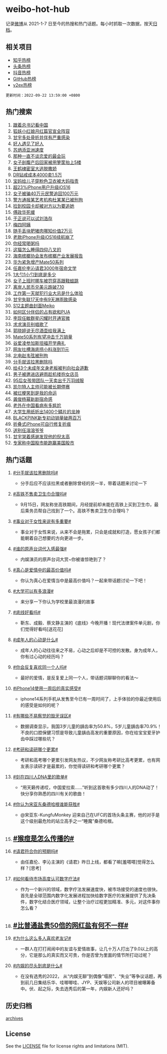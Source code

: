 # weibo-hot-hub

记录[微博](https://www.weibo.com)从 2021-1-7 日至今的热搜和热门话题。每小时抓取一次数据，按天[归档](archives)。

## 相关项目

- [知乎热榜](https://github.com/lonnyzhang423/zhihu-hot-hub)
- [头条热榜](https://github.com/lonnyzhang423/toutiao-hot-hub)
- [抖音热榜](https://github.com/lonnyzhang423/douyin-hot-hub)
- [GitHub热榜](https://github.com/lonnyzhang423/github-hot-hub)
- [v2ex热榜](https://github.com/lonnyzhang423/v2ex-hot-hub)


`更新时间：2022-09-22 13:59:00 +0800`

## 热门搜索

1. [跟着总书记看中国](https://m.weibo.cn/search?containerid=100103type%3D1%26t%3D10%26q%3D%23%E8%B7%9F%E7%9D%80%E6%80%BB%E4%B9%A6%E8%AE%B0%E7%9C%8B%E4%B8%AD%E5%9B%BD%23&stream_entry_id=51&isnewpage=1&extparam=seat%3D1%26dgr%3D0%26filter_type%3Drealtimehot%26pos%3D0%26c_type%3D51%26cate%3D10103%26display_time%3D1663826339%26pre_seqid%3D1663826339373023441221&luicode=10000011&lfid=106003type%253D25%2526t%253D3%2526disable_hot%253D1%2526filter_type%253Drealtimehot)
1. [狐妖小红娘月红篇官宣全阵容](https://m.weibo.cn/search?containerid=100103type%3D1%26t%3D10%26q%3D%23%E7%8B%90%E5%A6%96%E5%B0%8F%E7%BA%A2%E5%A8%98%E6%9C%88%E7%BA%A2%E7%AF%87%E5%AE%98%E5%AE%A3%E5%85%A8%E9%98%B5%E5%AE%B9%23&stream_entry_id=31&isnewpage=1&extparam=seat%3D1%26dgr%3D0%26c_type%3D31%26cate%3D0%26flag%3D16%26filter_type%3Drealtimehot%26realpos%3D1%26pos%3D0%26band_rank%3D1%26q%3D%2523%25E7%258B%2590%25E5%25A6%2596%25E5%25B0%258F%25E7%25BA%25A2%25E5%25A8%2598%25E6%259C%2588%25E7%25BA%25A2%25E7%25AF%2587%25E5%25AE%2598%25E5%25AE%25A3%25E5%2585%25A8%25E9%2598%25B5%25E5%25AE%25B9%2523%26lcate%3D5001%26display_time%3D1663826339%26pre_seqid%3D1663826339373023441221&luicode=10000011&lfid=106003type%253D25%2526t%253D3%2526disable_hot%253D1%2526filter_type%253Drealtimehot)
1. [甘宇多处骨折并伴有严重感染](https://m.weibo.cn/search?containerid=100103type%3D1%26t%3D10%26q%3D%23%E7%94%98%E5%AE%87%E5%A4%9A%E5%A4%84%E9%AA%A8%E6%8A%98%E5%B9%B6%E4%BC%B4%E6%9C%89%E4%B8%A5%E9%87%8D%E6%84%9F%E6%9F%93%23&stream_entry_id=31&isnewpage=1&extparam=seat%3D1%26dgr%3D0%26c_type%3D31%26cate%3D0%26flag%3D16%26filter_type%3Drealtimehot%26realpos%3D2%26pos%3D1%26band_rank%3D2%26q%3D%2523%25E7%2594%2598%25E5%25AE%2587%25E5%25A4%259A%25E5%25A4%2584%25E9%25AA%25A8%25E6%258A%2598%25E5%25B9%25B6%25E4%25BC%25B4%25E6%259C%2589%25E4%25B8%25A5%25E9%2587%258D%25E6%2584%259F%25E6%259F%2593%2523%26lcate%3D5001%26display_time%3D1663826339%26pre_seqid%3D1663826339373023441221&luicode=10000011&lfid=106003type%253D25%2526t%253D3%2526disable_hot%253D1%2526filter_type%253Drealtimehot)
1. [好人遇见了好人](https://m.weibo.cn/search?containerid=100103type%3D1%26t%3D10%26q%3D%23%E5%A5%BD%E4%BA%BA%E9%81%87%E8%A7%81%E4%BA%86%E5%A5%BD%E4%BA%BA%23&stream_entry_id=31&isnewpage=1&extparam=seat%3D1%26dgr%3D0%26c_type%3D31%26cate%3D0%26flag%3D0%26filter_type%3Drealtimehot%26realpos%3D3%26pos%3D2%26band_rank%3D3%26q%3D%2523%25E5%25A5%25BD%25E4%25BA%25BA%25E9%2581%2587%25E8%25A7%2581%25E4%25BA%2586%25E5%25A5%25BD%25E4%25BA%25BA%2523%26lcate%3D5001%26display_time%3D1663826339%26pre_seqid%3D1663826339373023441221&luicode=10000011&lfid=106003type%253D25%2526t%253D3%2526disable_hot%253D1%2526filter_type%253Drealtimehot)
1. [苏炳添亚洲速度](https://m.weibo.cn/search?containerid=100103type%3D1%26t%3D10%26q%3D%23%E8%8B%8F%E7%82%B3%E6%B7%BB%E4%BA%9A%E6%B4%B2%E9%80%9F%E5%BA%A6%23&stream_entry_id=31&isnewpage=1&extparam=seat%3D1%26dgr%3D0%26c_type%3D31%26filter_type%3Drealtimehot%26topic_ad%3D1%26cate%3D0%26adid%3D166064%26pos%3D3%26band_rank%3D4%26q%3D%2523%25E8%258B%258F%25E7%2582%25B3%25E6%25B7%25BB%25E4%25BA%259A%25E6%25B4%25B2%25E9%2580%259F%25E5%25BA%25A6%2523%26lcate%3D5001%26display_time%3D1663826339%26pre_seqid%3D1663826339373023441221&luicode=10000011&lfid=106003type%253D25%2526t%253D3%2526disable_hot%253D1%2526filter_type%253Drealtimehot)
1. [那种一直不谈恋爱的最会玩](https://m.weibo.cn/search?containerid=100103type%3D1%26t%3D10%26q%3D%23%E9%82%A3%E7%A7%8D%E4%B8%80%E7%9B%B4%E4%B8%8D%E8%B0%88%E6%81%8B%E7%88%B1%E7%9A%84%E6%9C%80%E4%BC%9A%E7%8E%A9%23&stream_entry_id=31&isnewpage=1&extparam=seat%3D1%26dgr%3D0%26c_type%3D31%26cate%3D0%26flag%3D1%26filter_type%3Drealtimehot%26realpos%3D4%26pos%3D4%26band_rank%3D4%26q%3D%2523%25E9%2582%25A3%25E7%25A7%258D%25E4%25B8%2580%25E7%259B%25B4%25E4%25B8%258D%25E8%25B0%2588%25E6%2581%258B%25E7%2588%25B1%25E7%259A%2584%25E6%259C%2580%25E4%25BC%259A%25E7%258E%25A9%2523%26lcate%3D5001%26display_time%3D1663826339%26pre_seqid%3D1663826339373023441221&luicode=10000011&lfid=106003type%253D25%2526t%253D3%2526disable_hot%253D1%2526filter_type%253Drealtimehot)
1. [女子剖腹产后回家被用箩筐抬上5楼](https://m.weibo.cn/search?containerid=100103type%3D1%26t%3D10%26q%3D%23%E5%A5%B3%E5%AD%90%E5%89%96%E8%85%B9%E4%BA%A7%E5%90%8E%E5%9B%9E%E5%AE%B6%E8%A2%AB%E7%94%A8%E7%AE%A9%E7%AD%90%E6%8A%AC%E4%B8%8A5%E6%A5%BC%23&stream_entry_id=31&isnewpage=1&extparam=seat%3D1%26dgr%3D0%26c_type%3D31%26cate%3D0%26flag%3D0%26filter_type%3Drealtimehot%26realpos%3D5%26pos%3D5%26band_rank%3D5%26q%3D%2523%25E5%25A5%25B3%25E5%25AD%2590%25E5%2589%2596%25E8%2585%25B9%25E4%25BA%25A7%25E5%2590%258E%25E5%259B%259E%25E5%25AE%25B6%25E8%25A2%25AB%25E7%2594%25A8%25E7%25AE%25A9%25E7%25AD%2590%25E6%258A%25AC%25E4%25B8%258A5%25E6%25A5%25BC%2523%26lcate%3D5001%26display_time%3D1663826339%26pre_seqid%3D1663826339373023441221&luicode=10000011&lfid=106003type%253D25%2526t%253D3%2526disable_hot%253D1%2526filter_type%253Drealtimehot)
1. [王鹤棣密室大逃脱撒娇](https://m.weibo.cn/search?containerid=100103type%3D1%26t%3D10%26q%3D%23%E7%8E%8B%E9%B9%A4%E6%A3%A3%E5%AF%86%E5%AE%A4%E5%A4%A7%E9%80%83%E8%84%B1%E6%92%92%E5%A8%87%23&stream_entry_id=31&isnewpage=1&extparam=seat%3D1%26dgr%3D0%26c_type%3D31%26cate%3D0%26flag%3D1%26filter_type%3Drealtimehot%26realpos%3D6%26pos%3D6%26band_rank%3D6%26q%3D%2523%25E7%258E%258B%25E9%25B9%25A4%25E6%25A3%25A3%25E5%25AF%2586%25E5%25AE%25A4%25E5%25A4%25A7%25E9%2580%2583%25E8%2584%25B1%25E6%2592%2592%25E5%25A8%2587%2523%26lcate%3D5001%26display_time%3D1663826339%26pre_seqid%3D1663826339373023441221&luicode=10000011&lfid=106003type%253D25%2526t%253D3%2526disable_hot%253D1%2526filter_type%253Drealtimehot)
1. [DR钻戒成本4000卖1.5万](https://m.weibo.cn/search?containerid=100103type%3D1%26t%3D10%26q%3D%23DR%E9%92%BB%E6%88%92%E6%88%90%E6%9C%AC4000%E5%8D%961.5%E4%B8%87%23&stream_entry_id=31&isnewpage=1&extparam=seat%3D1%26dgr%3D0%26c_type%3D31%26cate%3D0%26flag%3D1%26filter_type%3Drealtimehot%26realpos%3D7%26pos%3D7%26band_rank%3D7%26q%3D%2523DR%25E9%2592%25BB%25E6%2588%2592%25E6%2588%2590%25E6%259C%25AC4000%25E5%258D%25961.5%25E4%25B8%2587%2523%26lcate%3D5001%26display_time%3D1663826339%26pre_seqid%3D1663826339373023441221&luicode=10000011&lfid=106003type%253D25%2526t%253D3%2526disable_hot%253D1%2526filter_type%253Drealtimehot)
1. [宝妈给儿子穿粉色卫衣被大妈指责](https://m.weibo.cn/search?containerid=100103type%3D1%26t%3D10%26q%3D%23%E5%AE%9D%E5%A6%88%E7%BB%99%E5%84%BF%E5%AD%90%E7%A9%BF%E7%B2%89%E8%89%B2%E5%8D%AB%E8%A1%A3%E8%A2%AB%E5%A4%A7%E5%A6%88%E6%8C%87%E8%B4%A3%23&stream_entry_id=31&isnewpage=1&extparam=seat%3D1%26dgr%3D0%26c_type%3D31%26cate%3D0%26flag%3D1%26filter_type%3Drealtimehot%26realpos%3D8%26pos%3D8%26band_rank%3D8%26q%3D%2523%25E5%25AE%259D%25E5%25A6%2588%25E7%25BB%2599%25E5%2584%25BF%25E5%25AD%2590%25E7%25A9%25BF%25E7%25B2%2589%25E8%2589%25B2%25E5%258D%25AB%25E8%25A1%25A3%25E8%25A2%25AB%25E5%25A4%25A7%25E5%25A6%2588%25E6%258C%2587%25E8%25B4%25A3%2523%26lcate%3D5001%26display_time%3D1663826339%26pre_seqid%3D1663826339373023441221&luicode=10000011&lfid=106003type%253D25%2526t%253D3%2526disable_hot%253D1%2526filter_type%253Drealtimehot)
1. [超23%iPhone用户升级iOS16](https://m.weibo.cn/search?containerid=100103type%3D1%26t%3D10%26q%3D%23%E8%B6%8523%25iPhone%E7%94%A8%E6%88%B7%E5%8D%87%E7%BA%A7iOS16%23&stream_entry_id=31&isnewpage=1&extparam=seat%3D1%26dgr%3D0%26c_type%3D31%26cate%3D0%26flag%3D0%26filter_type%3Drealtimehot%26realpos%3D9%26pos%3D9%26band_rank%3D9%26q%3D%2523%25E8%25B6%258523%2525iPhone%25E7%2594%25A8%25E6%2588%25B7%25E5%258D%2587%25E7%25BA%25A7iOS16%2523%26lcate%3D5001%26display_time%3D1663826339%26pre_seqid%3D1663826339373023441221&luicode=10000011&lfid=106003type%253D25%2526t%253D3%2526disable_hot%253D1%2526filter_type%253Drealtimehot)
1. [女子被骗40万元民警追回100万元](https://m.weibo.cn/search?containerid=100103type%3D1%26t%3D10%26q%3D%23%E5%A5%B3%E5%AD%90%E8%A2%AB%E9%AA%9740%E4%B8%87%E5%85%83%E6%B0%91%E8%AD%A6%E8%BF%BD%E5%9B%9E100%E4%B8%87%E5%85%83%23&stream_entry_id=31&isnewpage=1&extparam=seat%3D1%26dgr%3D0%26c_type%3D31%26cate%3D0%26flag%3D0%26filter_type%3Drealtimehot%26realpos%3D10%26pos%3D10%26band_rank%3D10%26q%3D%2523%25E5%25A5%25B3%25E5%25AD%2590%25E8%25A2%25AB%25E9%25AA%259740%25E4%25B8%2587%25E5%2585%2583%25E6%25B0%2591%25E8%25AD%25A6%25E8%25BF%25BD%25E5%259B%259E100%25E4%25B8%2587%25E5%2585%2583%2523%26lcate%3D5001%26display_time%3D1663826339%26pre_seqid%3D1663826339373023441221&luicode=10000011&lfid=106003type%253D25%2526t%253D3%2526disable_hot%253D1%2526filter_type%253Drealtimehot)
1. [警方通报某艺考机构杜某某已被刑拘](https://m.weibo.cn/search?containerid=100103type%3D1%26t%3D10%26q%3D%23%E8%AD%A6%E6%96%B9%E9%80%9A%E6%8A%A5%E6%9F%90%E8%89%BA%E8%80%83%E6%9C%BA%E6%9E%84%E6%9D%9C%E6%9F%90%E6%9F%90%E5%B7%B2%E8%A2%AB%E5%88%91%E6%8B%98%23&stream_entry_id=31&isnewpage=1&extparam=seat%3D1%26dgr%3D0%26c_type%3D31%26cate%3D0%26flag%3D1%26filter_type%3Drealtimehot%26realpos%3D11%26pos%3D11%26band_rank%3D11%26q%3D%2523%25E8%25AD%25A6%25E6%2596%25B9%25E9%2580%259A%25E6%258A%25A5%25E6%259F%2590%25E8%2589%25BA%25E8%2580%2583%25E6%259C%25BA%25E6%259E%2584%25E6%259D%259C%25E6%259F%2590%25E6%259F%2590%25E5%25B7%25B2%25E8%25A2%25AB%25E5%2588%2591%25E6%258B%2598%2523%26lcate%3D5001%26display_time%3D1663826339%26pre_seqid%3D1663826339373023441221&luicode=10000011&lfid=106003type%253D25%2526t%253D3%2526disable_hot%253D1%2526filter_type%253Drealtimehot)
1. [捡到校园卡却被对方以为要追她](https://m.weibo.cn/search?containerid=100103type%3D1%26t%3D10%26q%3D%23%E6%8D%A1%E5%88%B0%E6%A0%A1%E5%9B%AD%E5%8D%A1%E5%8D%B4%E8%A2%AB%E5%AF%B9%E6%96%B9%E4%BB%A5%E4%B8%BA%E8%A6%81%E8%BF%BD%E5%A5%B9%23&stream_entry_id=31&isnewpage=1&extparam=seat%3D1%26dgr%3D0%26c_type%3D31%26cate%3D0%26flag%3D2%26filter_type%3Drealtimehot%26realpos%3D12%26pos%3D12%26band_rank%3D12%26q%3D%2523%25E6%258D%25A1%25E5%2588%25B0%25E6%25A0%25A1%25E5%259B%25AD%25E5%258D%25A1%25E5%258D%25B4%25E8%25A2%25AB%25E5%25AF%25B9%25E6%2596%25B9%25E4%25BB%25A5%25E4%25B8%25BA%25E8%25A6%2581%25E8%25BF%25BD%25E5%25A5%25B9%2523%26lcate%3D5001%26display_time%3D1663826339%26pre_seqid%3D1663826339373023441221&luicode=10000011&lfid=106003type%253D25%2526t%253D3%2526disable_hot%253D1%2526filter_type%253Drealtimehot)
1. [傅政华死缓](https://m.weibo.cn/search?containerid=100103type%3D1%26t%3D10%26q%3D%23%E5%82%85%E6%94%BF%E5%8D%8E%E6%AD%BB%E7%BC%93%23&stream_entry_id=31&isnewpage=1&extparam=seat%3D1%26dgr%3D0%26c_type%3D31%26cate%3D0%26flag%3D1%26filter_type%3Drealtimehot%26realpos%3D13%26pos%3D13%26band_rank%3D13%26q%3D%2523%25E5%2582%2585%25E6%2594%25BF%25E5%258D%258E%25E6%25AD%25BB%25E7%25BC%2593%2523%26lcate%3D5001%26display_time%3D1663826339%26pre_seqid%3D1663826339373023441221&luicode=10000011&lfid=106003type%253D25%2526t%253D3%2526disable_hot%253D1%2526filter_type%253Drealtimehot)
1. [于正说可以试刘浩存](https://m.weibo.cn/search?containerid=100103type%3D1%26t%3D10%26q%3D%23%E4%BA%8E%E6%AD%A3%E8%AF%B4%E5%8F%AF%E4%BB%A5%E8%AF%95%E5%88%98%E6%B5%A9%E5%AD%98%23&stream_entry_id=31&isnewpage=1&extparam=seat%3D1%26dgr%3D0%26c_type%3D31%26cate%3D0%26flag%3D0%26filter_type%3Drealtimehot%26realpos%3D14%26pos%3D14%26band_rank%3D14%26q%3D%2523%25E4%25BA%258E%25E6%25AD%25A3%25E8%25AF%25B4%25E5%258F%25AF%25E4%25BB%25A5%25E8%25AF%2595%25E5%2588%2598%25E6%25B5%25A9%25E5%25AD%2598%2523%26lcate%3D5001%26display_time%3D1663826339%26pre_seqid%3D1663826339373023441221&luicode=10000011&lfid=106003type%253D25%2526t%253D3%2526disable_hot%253D1%2526filter_type%253Drealtimehot)
1. [梅四阿姨](https://m.weibo.cn/search?containerid=100103type%3D1%26t%3D10%26q%3D%E6%A2%85%E5%9B%9B%E9%98%BF%E5%A7%A8&stream_entry_id=31&isnewpage=1&extparam=seat%3D1%26dgr%3D0%26c_type%3D31%26cate%3D0%26flag%3D0%26filter_type%3Drealtimehot%26realpos%3D15%26pos%3D15%26band_rank%3D15%26q%3D%25E6%25A2%2585%25E5%259B%259B%25E9%2598%25BF%25E5%25A7%25A8%26lcate%3D5001%26display_time%3D1663826339%26pre_seqid%3D1663826339373023441221&luicode=10000011&lfid=106003type%253D25%2526t%253D3%2526disable_hot%253D1%2526filter_type%253Drealtimehot)
1. [随手丢块肥猪肉哪知价值2万元](https://m.weibo.cn/search?containerid=100103type%3D1%26t%3D10%26q%3D%23%E9%9A%8F%E6%89%8B%E4%B8%A2%E5%9D%97%E8%82%A5%E7%8C%AA%E8%82%89%E5%93%AA%E7%9F%A5%E4%BB%B7%E5%80%BC2%E4%B8%87%E5%85%83%23&stream_entry_id=31&isnewpage=1&extparam=seat%3D1%26dgr%3D0%26c_type%3D31%26cate%3D0%26flag%3D0%26filter_type%3Drealtimehot%26realpos%3D16%26pos%3D16%26band_rank%3D16%26q%3D%2523%25E9%259A%258F%25E6%2589%258B%25E4%25B8%25A2%25E5%259D%2597%25E8%2582%25A5%25E7%258C%25AA%25E8%2582%2589%25E5%2593%25AA%25E7%259F%25A5%25E4%25BB%25B7%25E5%2580%25BC2%25E4%25B8%2587%25E5%2585%2583%2523%26lcate%3D5001%26display_time%3D1663826339%26pre_seqid%3D1663826339373023441221&luicode=10000011&lfid=106003type%253D25%2526t%253D3%2526disable_hot%253D1%2526filter_type%253Drealtimehot)
1. [老款iPhone升级iOS16续航崩了](https://m.weibo.cn/search?containerid=100103type%3D1%26t%3D10%26q%3D%23%E8%80%81%E6%AC%BEiPhone%E5%8D%87%E7%BA%A7iOS16%E7%BB%AD%E8%88%AA%E5%B4%A9%E4%BA%86%23&stream_entry_id=31&isnewpage=1&extparam=seat%3D1%26dgr%3D0%26c_type%3D31%26cate%3D0%26flag%3D0%26filter_type%3Drealtimehot%26realpos%3D17%26pos%3D17%26band_rank%3D17%26q%3D%2523%25E8%2580%2581%25E6%25AC%25BEiPhone%25E5%258D%2587%25E7%25BA%25A7iOS16%25E7%25BB%25AD%25E8%2588%25AA%25E5%25B4%25A9%25E4%25BA%2586%2523%26lcate%3D5001%26display_time%3D1663826339%26pre_seqid%3D1663826339373023441221&luicode=10000011&lfid=106003type%253D25%2526t%253D3%2526disable_hot%253D1%2526filter_type%253Drealtimehot)
1. [你经常喝粥吗](https://m.weibo.cn/search?containerid=100103type%3D1%26t%3D10%26q%3D%23%E4%BD%A0%E7%BB%8F%E5%B8%B8%E5%96%9D%E7%B2%A5%E5%90%97%23&stream_entry_id=31&isnewpage=1&extparam=seat%3D1%26dgr%3D0%26c_type%3D31%26cate%3D0%26flag%3D1%26filter_type%3Drealtimehot%26realpos%3D18%26pos%3D18%26band_rank%3D18%26q%3D%2523%25E4%25BD%25A0%25E7%25BB%258F%25E5%25B8%25B8%25E5%2596%259D%25E7%25B2%25A5%25E5%2590%2597%2523%26lcate%3D5001%26display_time%3D1663826339%26pre_seqid%3D1663826339373023441221&luicode=10000011&lfid=106003type%253D25%2526t%253D3%2526disable_hot%253D1%2526filter_type%253Drealtimehot)
1. [这猫怎么睡得四仰八叉的](https://m.weibo.cn/search?containerid=100103type%3D1%26t%3D10%26q%3D%23%E8%BF%99%E7%8C%AB%E6%80%8E%E4%B9%88%E7%9D%A1%E5%BE%97%E5%9B%9B%E4%BB%B0%E5%85%AB%E5%8F%89%E7%9A%84%23&stream_entry_id=31&isnewpage=1&extparam=seat%3D1%26dgr%3D0%26c_type%3D31%26cate%3D0%26flag%3D1%26filter_type%3Drealtimehot%26realpos%3D19%26pos%3D19%26band_rank%3D19%26q%3D%2523%25E8%25BF%2599%25E7%258C%25AB%25E6%2580%258E%25E4%25B9%2588%25E7%259D%25A1%25E5%25BE%2597%25E5%259B%259B%25E4%25BB%25B0%25E5%2585%25AB%25E5%258F%2589%25E7%259A%2584%2523%26lcate%3D5001%26display_time%3D1663826339%26pre_seqid%3D1663826339373023441221&luicode=10000011&lfid=106003type%253D25%2526t%253D3%2526disable_hot%253D1%2526filter_type%253Drealtimehot)
1. [海南槟榔协会发布槟榔产业发展报告](https://m.weibo.cn/search?containerid=100103type%3D1%26t%3D10%26q%3D%23%E6%B5%B7%E5%8D%97%E6%A7%9F%E6%A6%94%E5%8D%8F%E4%BC%9A%E5%8F%91%E5%B8%83%E6%A7%9F%E6%A6%94%E4%BA%A7%E4%B8%9A%E5%8F%91%E5%B1%95%E6%8A%A5%E5%91%8A%23&stream_entry_id=31&isnewpage=1&extparam=seat%3D1%26dgr%3D0%26c_type%3D31%26cate%3D0%26flag%3D0%26filter_type%3Drealtimehot%26realpos%3D20%26pos%3D20%26band_rank%3D20%26q%3D%2523%25E6%25B5%25B7%25E5%258D%2597%25E6%25A7%259F%25E6%25A6%2594%25E5%258D%258F%25E4%25BC%259A%25E5%258F%2591%25E5%25B8%2583%25E6%25A7%259F%25E6%25A6%2594%25E4%25BA%25A7%25E4%25B8%259A%25E5%258F%2591%25E5%25B1%2595%25E6%258A%25A5%25E5%2591%258A%2523%26lcate%3D5001%26display_time%3D1663826339%26pre_seqid%3D1663826339373023441221&luicode=10000011&lfid=106003type%253D25%2526t%253D3%2526disable_hot%253D1%2526filter_type%253Drealtimehot)
1. [华为紧急增产Mate50系列](https://m.weibo.cn/search?containerid=100103type%3D1%26t%3D10%26q%3D%23%E5%8D%8E%E4%B8%BA%E7%B4%A7%E6%80%A5%E5%A2%9E%E4%BA%A7Mate50%E7%B3%BB%E5%88%97%23&stream_entry_id=31&isnewpage=1&extparam=seat%3D1%26dgr%3D0%26c_type%3D31%26cate%3D0%26flag%3D0%26filter_type%3Drealtimehot%26realpos%3D21%26pos%3D21%26band_rank%3D21%26q%3D%2523%25E5%258D%258E%25E4%25B8%25BA%25E7%25B4%25A7%25E6%2580%25A5%25E5%25A2%259E%25E4%25BA%25A7Mate50%25E7%25B3%25BB%25E5%2588%2597%2523%26lcate%3D5001%26display_time%3D1663826339%26pre_seqid%3D1663826339373023441221&luicode=10000011&lfid=106003type%253D25%2526t%253D3%2526disable_hot%253D1%2526filter_type%253Drealtimehot)
1. [任嘉伦李沁请君3000年宿命文学](https://m.weibo.cn/search?containerid=100103type%3D1%26t%3D10%26q%3D%23%E4%BB%BB%E5%98%89%E4%BC%A6%E6%9D%8E%E6%B2%81%E8%AF%B7%E5%90%9B3000%E5%B9%B4%E5%AE%BF%E5%91%BD%E6%96%87%E5%AD%A6%23&stream_entry_id=31&isnewpage=1&extparam=seat%3D1%26dgr%3D0%26c_type%3D31%26cate%3D0%26flag%3D1%26filter_type%3Drealtimehot%26realpos%3D22%26pos%3D22%26band_rank%3D22%26q%3D%2523%25E4%25BB%25BB%25E5%2598%2589%25E4%25BC%25A6%25E6%259D%258E%25E6%25B2%2581%25E8%25AF%25B7%25E5%2590%259B3000%25E5%25B9%25B4%25E5%25AE%25BF%25E5%2591%25BD%25E6%2596%2587%25E5%25AD%25A6%2523%26lcate%3D5001%26display_time%3D1663826339%26pre_seqid%3D1663826339373023441221&luicode=10000011&lfid=106003type%253D25%2526t%253D3%2526disable_hot%253D1%2526filter_type%253Drealtimehot)
1. [1大勺1小勺到底是多少](https://m.weibo.cn/search?containerid=100103type%3D1%26t%3D10%26q%3D1%E5%A4%A7%E5%8B%BA1%E5%B0%8F%E5%8B%BA%E5%88%B0%E5%BA%95%E6%98%AF%E5%A4%9A%E5%B0%91&stream_entry_id=31&isnewpage=1&extparam=seat%3D1%26dgr%3D0%26c_type%3D31%26cate%3D0%26flag%3D1%26filter_type%3Drealtimehot%26realpos%3D23%26pos%3D23%26band_rank%3D23%26q%3D1%25E5%25A4%25A7%25E5%258B%25BA1%25E5%25B0%258F%25E5%258B%25BA%25E5%2588%25B0%25E5%25BA%2595%25E6%2598%25AF%25E5%25A4%259A%25E5%25B0%2591%26lcate%3D5001%26display_time%3D1663826339%26pre_seqid%3D1663826339373023441221&luicode=10000011&lfid=106003type%253D25%2526t%253D3%2526disable_hot%253D1%2526filter_type%253Drealtimehot)
1. [女子上班时挪车被罚穿高跟鞋蛙跳](https://m.weibo.cn/search?containerid=100103type%3D1%26t%3D10%26q%3D%23%E5%A5%B3%E5%AD%90%E4%B8%8A%E7%8F%AD%E6%97%B6%E6%8C%AA%E8%BD%A6%E8%A2%AB%E7%BD%9A%E7%A9%BF%E9%AB%98%E8%B7%9F%E9%9E%8B%E8%9B%99%E8%B7%B3%23&stream_entry_id=31&isnewpage=1&extparam=seat%3D1%26dgr%3D0%26c_type%3D31%26cate%3D0%26flag%3D0%26filter_type%3Drealtimehot%26realpos%3D24%26pos%3D24%26band_rank%3D24%26q%3D%2523%25E5%25A5%25B3%25E5%25AD%2590%25E4%25B8%258A%25E7%258F%25AD%25E6%2597%25B6%25E6%258C%25AA%25E8%25BD%25A6%25E8%25A2%25AB%25E7%25BD%259A%25E7%25A9%25BF%25E9%25AB%2598%25E8%25B7%259F%25E9%259E%258B%25E8%259B%2599%25E8%25B7%25B3%2523%26lcate%3D5001%26display_time%3D1663826339%26pre_seqid%3D1663826339373023441221&luicode=10000011&lfid=106003type%253D25%2526t%253D3%2526disable_hot%253D1%2526filter_type%253Drealtimehot)
1. [离岸人民币兑美元跌破7.10](https://m.weibo.cn/search?containerid=100103type%3D1%26t%3D10%26q%3D%23%E7%A6%BB%E5%B2%B8%E4%BA%BA%E6%B0%91%E5%B8%81%E5%85%91%E7%BE%8E%E5%85%83%E8%B7%8C%E7%A0%B47.10%23&stream_entry_id=31&isnewpage=1&extparam=seat%3D1%26dgr%3D0%26c_type%3D31%26cate%3D0%26flag%3D0%26filter_type%3Drealtimehot%26realpos%3D25%26pos%3D25%26band_rank%3D25%26q%3D%2523%25E7%25A6%25BB%25E5%25B2%25B8%25E4%25BA%25BA%25E6%25B0%2591%25E5%25B8%2581%25E5%2585%2591%25E7%25BE%258E%25E5%2585%2583%25E8%25B7%258C%25E7%25A0%25B47.10%2523%26lcate%3D5001%26display_time%3D1663826339%26pre_seqid%3D1663826339373023441221&luicode=10000011&lfid=106003type%253D25%2526t%253D3%2526disable_hot%253D1%2526filter_type%253Drealtimehot)
1. [工作第一天就犯行业大忌是什么体验](https://m.weibo.cn/search?containerid=100103type%3D1%26t%3D10%26q%3D%23%E5%B7%A5%E4%BD%9C%E7%AC%AC%E4%B8%80%E5%A4%A9%E5%B0%B1%E7%8A%AF%E8%A1%8C%E4%B8%9A%E5%A4%A7%E5%BF%8C%E6%98%AF%E4%BB%80%E4%B9%88%E4%BD%93%E9%AA%8C%23&stream_entry_id=31&isnewpage=1&extparam=seat%3D1%26dgr%3D0%26c_type%3D31%26cate%3D0%26flag%3D1%26filter_type%3Drealtimehot%26realpos%3D26%26pos%3D26%26band_rank%3D26%26q%3D%2523%25E5%25B7%25A5%25E4%25BD%259C%25E7%25AC%25AC%25E4%25B8%2580%25E5%25A4%25A9%25E5%25B0%25B1%25E7%258A%25AF%25E8%25A1%258C%25E4%25B8%259A%25E5%25A4%25A7%25E5%25BF%258C%25E6%2598%25AF%25E4%25BB%2580%25E4%25B9%2588%25E4%25BD%2593%25E9%25AA%258C%2523%26lcate%3D5001%26display_time%3D1663826339%26pre_seqid%3D1663826339373023441221&luicode=10000011&lfid=106003type%253D25%2526t%253D3%2526disable_hot%253D1%2526filter_type%253Drealtimehot)
1. [甘宇失联17天中有9天淋雨致感染](https://m.weibo.cn/search?containerid=100103type%3D1%26t%3D10%26q%3D%23%E7%94%98%E5%AE%87%E5%A4%B1%E8%81%9417%E5%A4%A9%E4%B8%AD%E6%9C%899%E5%A4%A9%E6%B7%8B%E9%9B%A8%E8%87%B4%E6%84%9F%E6%9F%93%23&stream_entry_id=31&isnewpage=1&extparam=seat%3D1%26dgr%3D0%26c_type%3D31%26cate%3D0%26flag%3D0%26filter_type%3Drealtimehot%26realpos%3D27%26pos%3D27%26band_rank%3D27%26q%3D%2523%25E7%2594%2598%25E5%25AE%2587%25E5%25A4%25B1%25E8%2581%259417%25E5%25A4%25A9%25E4%25B8%25AD%25E6%259C%25899%25E5%25A4%25A9%25E6%25B7%258B%25E9%259B%25A8%25E8%2587%25B4%25E6%2584%259F%25E6%259F%2593%2523%26lcate%3D5001%26display_time%3D1663826339%26pre_seqid%3D1663826339373023441221&luicode=10000011&lfid=106003type%253D25%2526t%253D3%2526disable_hot%253D1%2526filter_type%253Drealtimehot)
1. [S12主题曲封面Meiko](https://m.weibo.cn/search?containerid=100103type%3D1%26t%3D10%26q%3D%23S12%E4%B8%BB%E9%A2%98%E6%9B%B2%E5%B0%81%E9%9D%A2Meiko%23&stream_entry_id=31&isnewpage=1&extparam=seat%3D1%26dgr%3D0%26c_type%3D31%26cate%3D0%26flag%3D0%26filter_type%3Drealtimehot%26realpos%3D28%26pos%3D28%26band_rank%3D28%26q%3D%2523S12%25E4%25B8%25BB%25E9%25A2%2598%25E6%259B%25B2%25E5%25B0%2581%25E9%259D%25A2Meiko%2523%26lcate%3D5001%26display_time%3D1663826339%26pre_seqid%3D1663826339373023441221&luicode=10000011&lfid=106003type%253D25%2526t%253D3%2526disable_hot%253D1%2526filter_type%253Drealtimehot)
1. [如何区分伴侣的占有欲和PUA](https://m.weibo.cn/search?containerid=100103type%3D1%26t%3D10%26q%3D%23%E5%A6%82%E4%BD%95%E5%8C%BA%E5%88%86%E4%BC%B4%E4%BE%A3%E7%9A%84%E5%8D%A0%E6%9C%89%E6%AC%B2%E5%92%8CPUA%23&stream_entry_id=31&isnewpage=1&extparam=seat%3D1%26dgr%3D0%26c_type%3D31%26cate%3D0%26flag%3D0%26filter_type%3Drealtimehot%26realpos%3D29%26pos%3D29%26band_rank%3D29%26q%3D%2523%25E5%25A6%2582%25E4%25BD%2595%25E5%258C%25BA%25E5%2588%2586%25E4%25BC%25B4%25E4%25BE%25A3%25E7%259A%2584%25E5%258D%25A0%25E6%259C%2589%25E6%25AC%25B2%25E5%2592%258CPUA%2523%26lcate%3D5001%26display_time%3D1663826339%26pre_seqid%3D1663826339373023441221&luicode=10000011&lfid=106003type%253D25%2526t%253D3%2526disable_hot%253D1%2526filter_type%253Drealtimehot)
1. [李现任敏群星闪耀时开通官微](https://m.weibo.cn/search?containerid=100103type%3D1%26t%3D10%26q%3D%23%E6%9D%8E%E7%8E%B0%E4%BB%BB%E6%95%8F%E7%BE%A4%E6%98%9F%E9%97%AA%E8%80%80%E6%97%B6%E5%BC%80%E9%80%9A%E5%AE%98%E5%BE%AE%23&stream_entry_id=31&isnewpage=1&extparam=seat%3D1%26dgr%3D0%26c_type%3D31%26cate%3D0%26flag%3D1%26filter_type%3Drealtimehot%26realpos%3D30%26pos%3D30%26band_rank%3D30%26q%3D%2523%25E6%259D%258E%25E7%258E%25B0%25E4%25BB%25BB%25E6%2595%258F%25E7%25BE%25A4%25E6%2598%259F%25E9%2597%25AA%25E8%2580%2580%25E6%2597%25B6%25E5%25BC%2580%25E9%2580%259A%25E5%25AE%2598%25E5%25BE%25AE%2523%26lcate%3D5001%26display_time%3D1663826339%26pre_seqid%3D1663826339373023441221&luicode=10000011&lfid=106003type%253D25%2526t%253D3%2526disable_hot%253D1%2526filter_type%253Drealtimehot)
1. [求求演员别唱歌了](https://m.weibo.cn/search?containerid=100103type%3D1%26t%3D10%26q%3D%23%E6%B1%82%E6%B1%82%E6%BC%94%E5%91%98%E5%88%AB%E5%94%B1%E6%AD%8C%E4%BA%86%23&stream_entry_id=31&isnewpage=1&extparam=seat%3D1%26dgr%3D0%26c_type%3D31%26cate%3D0%26flag%3D0%26filter_type%3Drealtimehot%26realpos%3D31%26pos%3D31%26band_rank%3D31%26q%3D%2523%25E6%25B1%2582%25E6%25B1%2582%25E6%25BC%2594%25E5%2591%2598%25E5%2588%25AB%25E5%2594%25B1%25E6%25AD%258C%25E4%25BA%2586%2523%26lcate%3D5001%26display_time%3D1663826339%26pre_seqid%3D1663826339373023441221&luicode=10000011&lfid=106003type%253D25%2526t%253D3%2526disable_hot%253D1%2526filter_type%253Drealtimehot)
1. [郭晓婷说无尽酒壶给我满上](https://m.weibo.cn/search?containerid=100103type%3D1%26t%3D10%26q%3D%23%E9%83%AD%E6%99%93%E5%A9%B7%E8%AF%B4%E6%97%A0%E5%B0%BD%E9%85%92%E5%A3%B6%E7%BB%99%E6%88%91%E6%BB%A1%E4%B8%8A%23&stream_entry_id=31&isnewpage=1&extparam=seat%3D1%26dgr%3D0%26c_type%3D31%26cate%3D0%26flag%3D1%26filter_type%3Drealtimehot%26realpos%3D32%26pos%3D32%26band_rank%3D32%26q%3D%2523%25E9%2583%25AD%25E6%2599%2593%25E5%25A9%25B7%25E8%25AF%25B4%25E6%2597%25A0%25E5%25B0%25BD%25E9%2585%2592%25E5%25A3%25B6%25E7%25BB%2599%25E6%2588%2591%25E6%25BB%25A1%25E4%25B8%258A%2523%26lcate%3D5001%26display_time%3D1663826339%26pre_seqid%3D1663826339373023441221&luicode=10000011&lfid=106003type%253D25%2526t%253D3%2526disable_hot%253D1%2526filter_type%253Drealtimehot)
1. [Mate50系列有望冲击千万销量](https://m.weibo.cn/search?containerid=100103type%3D1%26t%3D10%26q%3D%23Mate50%E7%B3%BB%E5%88%97%E6%9C%89%E6%9C%9B%E5%86%B2%E5%87%BB%E5%8D%83%E4%B8%87%E9%94%80%E9%87%8F%23&stream_entry_id=31&isnewpage=1&extparam=seat%3D1%26dgr%3D0%26c_type%3D31%26cate%3D0%26flag%3D1%26filter_type%3Drealtimehot%26realpos%3D33%26pos%3D33%26band_rank%3D33%26q%3D%2523Mate50%25E7%25B3%25BB%25E5%2588%2597%25E6%259C%2589%25E6%259C%259B%25E5%2586%25B2%25E5%2587%25BB%25E5%258D%2583%25E4%25B8%2587%25E9%2594%2580%25E9%2587%258F%2523%26lcate%3D5001%26display_time%3D1663826339%26pre_seqid%3D1663826339373023441221&luicode=10000011&lfid=106003type%253D25%2526t%253D3%2526disable_hot%253D1%2526filter_type%253Drealtimehot)
1. [谷爱凌参加斯坦福开学典礼](https://m.weibo.cn/search?containerid=100103type%3D1%26t%3D10%26q%3D%23%E8%B0%B7%E7%88%B1%E5%87%8C%E5%8F%82%E5%8A%A0%E6%96%AF%E5%9D%A6%E7%A6%8F%E5%BC%80%E5%AD%A6%E5%85%B8%E7%A4%BC%23&stream_entry_id=31&isnewpage=1&extparam=seat%3D1%26dgr%3D0%26c_type%3D31%26cate%3D0%26flag%3D0%26filter_type%3Drealtimehot%26realpos%3D34%26pos%3D34%26band_rank%3D34%26q%3D%2523%25E8%25B0%25B7%25E7%2588%25B1%25E5%2587%258C%25E5%258F%2582%25E5%258A%25A0%25E6%2596%25AF%25E5%259D%25A6%25E7%25A6%258F%25E5%25BC%2580%25E5%25AD%25A6%25E5%2585%25B8%25E7%25A4%25BC%2523%26lcate%3D5001%26display_time%3D1663826339%26pre_seqid%3D1663826339373023441221&luicode=10000011&lfid=106003type%253D25%2526t%253D3%2526disable_hot%253D1%2526filter_type%253Drealtimehot)
1. [网友吐槽海底捞小料涨到11元](https://m.weibo.cn/search?containerid=100103type%3D1%26t%3D10%26q%3D%23%E7%BD%91%E5%8F%8B%E5%90%90%E6%A7%BD%E6%B5%B7%E5%BA%95%E6%8D%9E%E5%B0%8F%E6%96%99%E6%B6%A8%E5%88%B011%E5%85%83%23&stream_entry_id=31&isnewpage=1&extparam=seat%3D1%26dgr%3D0%26c_type%3D31%26cate%3D0%26flag%3D1%26filter_type%3Drealtimehot%26realpos%3D35%26pos%3D35%26band_rank%3D35%26q%3D%2523%25E7%25BD%2591%25E5%258F%258B%25E5%2590%2590%25E6%25A7%25BD%25E6%25B5%25B7%25E5%25BA%2595%25E6%258D%259E%25E5%25B0%258F%25E6%2596%2599%25E6%25B6%25A8%25E5%2588%25B011%25E5%2585%2583%2523%26lcate%3D5001%26display_time%3D1663826339%26pre_seqid%3D1663826339373023441221&luicode=10000011&lfid=106003type%253D25%2526t%253D3%2526disable_hot%253D1%2526filter_type%253Drealtimehot)
1. [北电赵韦弦被刑拘](https://m.weibo.cn/search?containerid=100103type%3D1%26t%3D10%26q%3D%23%E5%8C%97%E7%94%B5%E8%B5%B5%E9%9F%A6%E5%BC%A6%E8%A2%AB%E5%88%91%E6%8B%98%23&stream_entry_id=31&isnewpage=1&extparam=seat%3D1%26dgr%3D0%26c_type%3D31%26cate%3D0%26flag%3D0%26filter_type%3Drealtimehot%26realpos%3D36%26pos%3D36%26band_rank%3D36%26q%3D%2523%25E5%258C%2597%25E7%2594%25B5%25E8%25B5%25B5%25E9%259F%25A6%25E5%25BC%25A6%25E8%25A2%25AB%25E5%2588%2591%25E6%258B%2598%2523%26lcate%3D5001%26display_time%3D1663826339%26pre_seqid%3D1663826339373023441221&luicode=10000011&lfid=106003type%253D25%2526t%253D3%2526disable_hot%253D1%2526filter_type%253Drealtimehot)
1. [分手就该拉黑删除吗](https://m.weibo.cn/search?containerid=100103type%3D1%26t%3D10%26q%3D%23%E5%88%86%E6%89%8B%E5%B0%B1%E8%AF%A5%E6%8B%89%E9%BB%91%E5%88%A0%E9%99%A4%E5%90%97%23&stream_entry_id=31&isnewpage=1&extparam=seat%3D1%26dgr%3D0%26c_type%3D31%26cate%3D0%26flag%3D0%26filter_type%3Drealtimehot%26realpos%3D37%26pos%3D37%26band_rank%3D37%26q%3D%2523%25E5%2588%2586%25E6%2589%258B%25E5%25B0%25B1%25E8%25AF%25A5%25E6%258B%2589%25E9%25BB%2591%25E5%2588%25A0%25E9%2599%25A4%25E5%2590%2597%2523%26lcate%3D5001%26display_time%3D1663826339%26pre_seqid%3D1663826339373023441221&luicode=10000011&lfid=106003type%253D25%2526t%253D3%2526disable_hot%253D1%2526filter_type%253Drealtimehot)
1. [给43个未成年文身老板被判向社会道歉](https://m.weibo.cn/search?containerid=100103type%3D1%26t%3D10%26q%3D%23%E7%BB%9943%E4%B8%AA%E6%9C%AA%E6%88%90%E5%B9%B4%E6%96%87%E8%BA%AB%E8%80%81%E6%9D%BF%E8%A2%AB%E5%88%A4%E5%90%91%E7%A4%BE%E4%BC%9A%E9%81%93%E6%AD%89%23&stream_entry_id=31&isnewpage=1&extparam=seat%3D1%26dgr%3D0%26c_type%3D31%26cate%3D0%26flag%3D0%26filter_type%3Drealtimehot%26realpos%3D38%26pos%3D38%26band_rank%3D38%26q%3D%2523%25E7%25BB%259943%25E4%25B8%25AA%25E6%259C%25AA%25E6%2588%2590%25E5%25B9%25B4%25E6%2596%2587%25E8%25BA%25AB%25E8%2580%2581%25E6%259D%25BF%25E8%25A2%25AB%25E5%2588%25A4%25E5%2590%2591%25E7%25A4%25BE%25E4%25BC%259A%25E9%2581%2593%25E6%25AD%2589%2523%26lcate%3D5001%26display_time%3D1663826339%26pre_seqid%3D1663826339373023441221&luicode=10000011&lfid=106003type%253D25%2526t%253D3%2526disable_hot%253D1%2526filter_type%253Drealtimehot)
1. [男子被邀进店避雨趁机搂抱女店员](https://m.weibo.cn/search?containerid=100103type%3D1%26t%3D10%26q%3D%23%E7%94%B7%E5%AD%90%E8%A2%AB%E9%82%80%E8%BF%9B%E5%BA%97%E9%81%BF%E9%9B%A8%E8%B6%81%E6%9C%BA%E6%90%82%E6%8A%B1%E5%A5%B3%E5%BA%97%E5%91%98%23&stream_entry_id=31&isnewpage=1&extparam=seat%3D1%26dgr%3D0%26c_type%3D31%26cate%3D0%26flag%3D0%26filter_type%3Drealtimehot%26realpos%3D39%26pos%3D39%26band_rank%3D39%26q%3D%2523%25E7%2594%25B7%25E5%25AD%2590%25E8%25A2%25AB%25E9%2582%2580%25E8%25BF%259B%25E5%25BA%2597%25E9%2581%25BF%25E9%259B%25A8%25E8%25B6%2581%25E6%259C%25BA%25E6%2590%2582%25E6%258A%25B1%25E5%25A5%25B3%25E5%25BA%2597%25E5%2591%2598%2523%26lcate%3D5001%26display_time%3D1663826339%26pre_seqid%3D1663826339373023441221&luicode=10000011&lfid=106003type%253D25%2526t%253D3%2526disable_hot%253D1%2526filter_type%253Drealtimehot)
1. [95后女孩带团队一天卖出千万羽绒服](https://m.weibo.cn/search?containerid=100103type%3D1%26t%3D10%26q%3D%2395%E5%90%8E%E5%A5%B3%E5%AD%A9%E5%B8%A6%E5%9B%A2%E9%98%9F%E4%B8%80%E5%A4%A9%E5%8D%96%E5%87%BA%E5%8D%83%E4%B8%87%E7%BE%BD%E7%BB%92%E6%9C%8D%23&stream_entry_id=31&isnewpage=1&extparam=seat%3D1%26dgr%3D0%26c_type%3D31%26filter_type%3Drealtimehot%26cate%3D0%26flag%3D0%26adid%3D166198%26realpos%3D40%26pos%3D40%26band_rank%3D40%26q%3D%252395%25E5%2590%258E%25E5%25A5%25B3%25E5%25AD%25A9%25E5%25B8%25A6%25E5%259B%25A2%25E9%2598%259F%25E4%25B8%2580%25E5%25A4%25A9%25E5%258D%2596%25E5%2587%25BA%25E5%258D%2583%25E4%25B8%2587%25E7%25BE%25BD%25E7%25BB%2592%25E6%259C%258D%2523%26lcate%3D5001%26display_time%3D1663826339%26pre_seqid%3D1663826339373023441221&luicode=10000011&lfid=106003type%253D25%2526t%253D3%2526disable_hot%253D1%2526filter_type%253Drealtimehot)
1. [凯尔特人主帅可能被长期停赛](https://m.weibo.cn/search?containerid=100103type%3D1%26t%3D10%26q%3D%23%E5%87%AF%E5%B0%94%E7%89%B9%E4%BA%BA%E4%B8%BB%E5%B8%85%E5%8F%AF%E8%83%BD%E8%A2%AB%E9%95%BF%E6%9C%9F%E5%81%9C%E8%B5%9B%23&stream_entry_id=31&isnewpage=1&extparam=seat%3D1%26dgr%3D0%26c_type%3D31%26cate%3D0%26flag%3D1%26filter_type%3Drealtimehot%26realpos%3D41%26pos%3D41%26band_rank%3D41%26q%3D%2523%25E5%2587%25AF%25E5%25B0%2594%25E7%2589%25B9%25E4%25BA%25BA%25E4%25B8%25BB%25E5%25B8%2585%25E5%258F%25AF%25E8%2583%25BD%25E8%25A2%25AB%25E9%2595%25BF%25E6%259C%259F%25E5%2581%259C%25E8%25B5%259B%2523%26lcate%3D5001%26display_time%3D1663826339%26pre_seqid%3D1663826339373023441221&luicode=10000011&lfid=106003type%253D25%2526t%253D3%2526disable_hot%253D1%2526filter_type%253Drealtimehot)
1. [被烂梗笑到是我的命运](https://m.weibo.cn/search?containerid=100103type%3D1%26t%3D10%26q%3D%23%E8%A2%AB%E7%83%82%E6%A2%97%E7%AC%91%E5%88%B0%E6%98%AF%E6%88%91%E7%9A%84%E5%91%BD%E8%BF%90%23&stream_entry_id=31&isnewpage=1&extparam=seat%3D1%26dgr%3D0%26c_type%3D31%26cate%3D0%26flag%3D1%26filter_type%3Drealtimehot%26realpos%3D42%26pos%3D42%26band_rank%3D42%26q%3D%2523%25E8%25A2%25AB%25E7%2583%2582%25E6%25A2%2597%25E7%25AC%2591%25E5%2588%25B0%25E6%2598%25AF%25E6%2588%2591%25E7%259A%2584%25E5%2591%25BD%25E8%25BF%2590%2523%26lcate%3D5001%26display_time%3D1663826339%26pre_seqid%3D1663826339373023441221&luicode=10000011&lfid=106003type%253D25%2526t%253D3%2526disable_hot%253D1%2526filter_type%253Drealtimehot)
1. [龚俊杨幂新剧宿命感](https://m.weibo.cn/search?containerid=100103type%3D1%26t%3D10%26q%3D%23%E9%BE%9A%E4%BF%8A%E6%9D%A8%E5%B9%82%E6%96%B0%E5%89%A7%E5%AE%BF%E5%91%BD%E6%84%9F%23&stream_entry_id=31&isnewpage=1&extparam=seat%3D1%26dgr%3D0%26c_type%3D31%26cate%3D0%26flag%3D0%26filter_type%3Drealtimehot%26realpos%3D43%26pos%3D43%26band_rank%3D43%26q%3D%2523%25E9%25BE%259A%25E4%25BF%258A%25E6%259D%25A8%25E5%25B9%2582%25E6%2596%25B0%25E5%2589%25A7%25E5%25AE%25BF%25E5%2591%25BD%25E6%2584%259F%2523%26lcate%3D5001%26display_time%3D1663826339%26pre_seqid%3D1663826339373023441221&luicode=10000011&lfid=106003type%253D25%2526t%253D3%2526disable_hot%253D1%2526filter_type%253Drealtimehot)
1. [老外在中国看病有多尴尬](https://m.weibo.cn/search?containerid=100103type%3D1%26t%3D10%26q%3D%23%E8%80%81%E5%A4%96%E5%9C%A8%E4%B8%AD%E5%9B%BD%E7%9C%8B%E7%97%85%E6%9C%89%E5%A4%9A%E5%B0%B4%E5%B0%AC%23&stream_entry_id=31&isnewpage=1&extparam=seat%3D1%26dgr%3D0%26c_type%3D31%26cate%3D0%26flag%3D1%26filter_type%3Drealtimehot%26realpos%3D44%26pos%3D44%26band_rank%3D44%26q%3D%2523%25E8%2580%2581%25E5%25A4%2596%25E5%259C%25A8%25E4%25B8%25AD%25E5%259B%25BD%25E7%259C%258B%25E7%2597%2585%25E6%259C%2589%25E5%25A4%259A%25E5%25B0%25B4%25E5%25B0%25AC%2523%26lcate%3D5001%26display_time%3D1663826339%26pre_seqid%3D1663826339373023441221&luicode=10000011&lfid=106003type%253D25%2526t%253D3%2526disable_hot%253D1%2526filter_type%253Drealtimehot)
1. [大学生用纸折出1400个鳞片的龙神](https://m.weibo.cn/search?containerid=100103type%3D1%26t%3D10%26q%3D%23%E5%A4%A7%E5%AD%A6%E7%94%9F%E7%94%A8%E7%BA%B8%E6%8A%98%E5%87%BA1400%E4%B8%AA%E9%B3%9E%E7%89%87%E7%9A%84%E9%BE%99%E7%A5%9E%23&stream_entry_id=31&isnewpage=1&extparam=seat%3D1%26dgr%3D0%26c_type%3D31%26cate%3D0%26flag%3D0%26filter_type%3Drealtimehot%26realpos%3D45%26pos%3D45%26band_rank%3D45%26q%3D%2523%25E5%25A4%25A7%25E5%25AD%25A6%25E7%2594%259F%25E7%2594%25A8%25E7%25BA%25B8%25E6%258A%2598%25E5%2587%25BA1400%25E4%25B8%25AA%25E9%25B3%259E%25E7%2589%2587%25E7%259A%2584%25E9%25BE%2599%25E7%25A5%259E%2523%26lcate%3D5001%26display_time%3D1663826339%26pre_seqid%3D1663826339373023441221&luicode=10000011&lfid=106003type%253D25%2526t%253D3%2526disable_hot%253D1%2526filter_type%253Drealtimehot)
1. [BLACKPINK新专初动销量破两百万](https://m.weibo.cn/search?containerid=100103type%3D1%26t%3D10%26q%3D%23BLACKPINK%E6%96%B0%E4%B8%93%E5%88%9D%E5%8A%A8%E9%94%80%E9%87%8F%E7%A0%B4%E4%B8%A4%E7%99%BE%E4%B8%87%23&stream_entry_id=31&isnewpage=1&extparam=seat%3D1%26dgr%3D0%26c_type%3D31%26cate%3D0%26flag%3D0%26filter_type%3Drealtimehot%26realpos%3D46%26pos%3D46%26band_rank%3D46%26q%3D%2523BLACKPINK%25E6%2596%25B0%25E4%25B8%2593%25E5%2588%259D%25E5%258A%25A8%25E9%2594%2580%25E9%2587%258F%25E7%25A0%25B4%25E4%25B8%25A4%25E7%2599%25BE%25E4%25B8%2587%2523%26lcate%3D5001%26display_time%3D1663826339%26pre_seqid%3D1663826339373023441221&luicode=10000011&lfid=106003type%253D25%2526t%253D3%2526disable_hot%253D1%2526filter_type%253Drealtimehot)
1. [折叠式iPhone可自行修复折痕](https://m.weibo.cn/search?containerid=100103type%3D1%26t%3D10%26q%3D%23%E6%8A%98%E5%8F%A0%E5%BC%8FiPhone%E5%8F%AF%E8%87%AA%E8%A1%8C%E4%BF%AE%E5%A4%8D%E6%8A%98%E7%97%95%23&stream_entry_id=31&isnewpage=1&extparam=seat%3D1%26dgr%3D0%26c_type%3D31%26cate%3D0%26flag%3D1%26filter_type%3Drealtimehot%26realpos%3D47%26pos%3D47%26band_rank%3D47%26q%3D%2523%25E6%258A%2598%25E5%258F%25A0%25E5%25BC%258FiPhone%25E5%258F%25AF%25E8%2587%25AA%25E8%25A1%258C%25E4%25BF%25AE%25E5%25A4%258D%25E6%258A%2598%25E7%2597%2595%2523%26lcate%3D5001%26display_time%3D1663826339%26pre_seqid%3D1663826339373023441221&luicode=10000011&lfid=106003type%253D25%2526t%253D3%2526disable_hot%253D1%2526filter_type%253Drealtimehot)
1. [送别任溶溶爷爷](https://m.weibo.cn/search?containerid=100103type%3D1%26t%3D10%26q%3D%23%E9%80%81%E5%88%AB%E4%BB%BB%E6%BA%B6%E6%BA%B6%E7%88%B7%E7%88%B7%23&stream_entry_id=31&isnewpage=1&extparam=seat%3D1%26dgr%3D0%26c_type%3D31%26cate%3D0%26flag%3D1%26filter_type%3Drealtimehot%26realpos%3D48%26pos%3D48%26band_rank%3D48%26q%3D%2523%25E9%2580%2581%25E5%2588%25AB%25E4%25BB%25BB%25E6%25BA%25B6%25E6%25BA%25B6%25E7%2588%25B7%25E7%2588%25B7%2523%26lcate%3D5001%26display_time%3D1663826339%26pre_seqid%3D1663826339373023441221&luicode=10000011&lfid=106003type%253D25%2526t%253D3%2526disable_hot%253D1%2526filter_type%253Drealtimehot)
1. [甘宇哭着感谢发现他的倪太高](https://m.weibo.cn/search?containerid=100103type%3D1%26t%3D10%26q%3D%23%E7%94%98%E5%AE%87%E5%93%AD%E7%9D%80%E6%84%9F%E8%B0%A2%E5%8F%91%E7%8E%B0%E4%BB%96%E7%9A%84%E5%80%AA%E5%A4%AA%E9%AB%98%23&stream_entry_id=31&isnewpage=1&extparam=seat%3D1%26dgr%3D0%26c_type%3D31%26cate%3D0%26flag%3D1%26filter_type%3Drealtimehot%26realpos%3D49%26pos%3D49%26band_rank%3D49%26q%3D%2523%25E7%2594%2598%25E5%25AE%2587%25E5%2593%25AD%25E7%259D%2580%25E6%2584%259F%25E8%25B0%25A2%25E5%258F%2591%25E7%258E%25B0%25E4%25BB%2596%25E7%259A%2584%25E5%2580%25AA%25E5%25A4%25AA%25E9%25AB%2598%2523%26lcate%3D5001%26display_time%3D1663826339%26pre_seqid%3D1663826339373023441221&luicode=10000011&lfid=106003type%253D25%2526t%253D3%2526disable_hot%253D1%2526filter_type%253Drealtimehot)
1. [专家称中国股市能跑赢美国股市](https://m.weibo.cn/search?containerid=100103type%3D1%26t%3D10%26q%3D%23%E4%B8%93%E5%AE%B6%E7%A7%B0%E4%B8%AD%E5%9B%BD%E8%82%A1%E5%B8%82%E8%83%BD%E8%B7%91%E8%B5%A2%E7%BE%8E%E5%9B%BD%E8%82%A1%E5%B8%82%23&stream_entry_id=31&isnewpage=1&extparam=seat%3D1%26dgr%3D0%26c_type%3D31%26cate%3D0%26flag%3D0%26filter_type%3Drealtimehot%26realpos%3D50%26pos%3D50%26band_rank%3D50%26q%3D%2523%25E4%25B8%2593%25E5%25AE%25B6%25E7%25A7%25B0%25E4%25B8%25AD%25E5%259B%25BD%25E8%2582%25A1%25E5%25B8%2582%25E8%2583%25BD%25E8%25B7%2591%25E8%25B5%25A2%25E7%25BE%258E%25E5%259B%25BD%25E8%2582%25A1%25E5%25B8%2582%2523%26lcate%3D5001%26display_time%3D1663826339%26pre_seqid%3D1663826339373023441221&luicode=10000011&lfid=106003type%253D25%2526t%253D3%2526disable_hot%253D1%2526filter_type%253Drealtimehot)

## 热门话题

1. [#分手就该拉黑删除吗#](https://m.weibo.cn/search?containerid=231522type%3D1%26t%3D10%26q%3D%23%E5%88%86%E6%89%8B%E5%B0%B1%E8%AF%A5%E6%8B%89%E9%BB%91%E5%88%A0%E9%99%A4%E5%90%97%23&stream_entry_id=128&isnewpage=1&extparam=seat%3D1%26unitid%3D1663805735720%26pos%3D1-0-0%26c_type%3D128%26dgr%3D0%26lcate%3D5004%26cate%3D5004%26display_time%3D1663826340%26pre_seqid%3D1663826340680018222739&luicode=10000011&lfid=231648_-_4)
    - 分手后应不应该拉黑或者删除曾经的另一半，带着话题来讨论一下

1. [#高铁不售卖卫生巾合理吗#](https://m.weibo.cn/search?containerid=231522type%3D1%26t%3D10%26q%3D%23%E9%AB%98%E9%93%81%E4%B8%8D%E5%94%AE%E5%8D%96%E5%8D%AB%E7%94%9F%E5%B7%BE%E5%90%88%E7%90%86%E5%90%97%23&stream_entry_id=128&isnewpage=1&extparam=seat%3D1%26unitid%3Dm1663826115%26pos%3D1-0-1%26c_type%3D128%26dgr%3D0%26lcate%3D5004%26cate%3D5004%26display_time%3D1663826340%26pre_seqid%3D1663826340680018222739&luicode=10000011&lfid=231648_-_4)
    - 9月15日，网友称坐高铁期间，月经提前却未能在高铁上买到卫生巾，最后乘务员帮自己找到了一个。高铁不售卖卫生巾合理吗？

1. [#事业对于女性来说有多重要#](https://m.weibo.cn/search?containerid=231522type%3D1%26t%3D10%26q%3D%23%E4%BA%8B%E4%B8%9A%E5%AF%B9%E4%BA%8E%E5%A5%B3%E6%80%A7%E6%9D%A5%E8%AF%B4%E6%9C%89%E5%A4%9A%E9%87%8D%E8%A6%81%23&stream_entry_id=128&isnewpage=1&extparam=seat%3D1%26unitid%3Dm1663826136%26pos%3D1-0-2%26c_type%3D128%26dgr%3D0%26lcate%3D5004%26cate%3D5004%26display_time%3D1663826340%26pre_seqid%3D1663826340680018222739&luicode=10000011&lfid=231648_-_4)
    - 事业对于女性来说，从来不会是拖累，只会是成就和打造，愿女孩子们都能朝着自己想要的方向更进一步。

1. [#谁的原声台词代入感最强#](https://m.weibo.cn/search?containerid=231522type%3D1%26t%3D10%26q%3D%23%E8%B0%81%E7%9A%84%E5%8E%9F%E5%A3%B0%E5%8F%B0%E8%AF%8D%E4%BB%A3%E5%85%A5%E6%84%9F%E6%9C%80%E5%BC%BA%23&stream_entry_id=128&isnewpage=1&extparam=seat%3D1%26unitid%3D1663784734118%26pos%3D1-0-3%26c_type%3D128%26dgr%3D0%26lcate%3D5004%26cate%3D5004%26display_time%3D1663826340%26pre_seqid%3D1663826340680018222739&luicode=10000011&lfid=231648_-_4)
    - 内娱演员的原声台词大赏~你被谁惊艳到了？

1. [#真心是爱情中的最高价值吗#](https://m.weibo.cn/search?containerid=231522type%3D1%26t%3D10%26q%3D%23%E7%9C%9F%E5%BF%83%E6%98%AF%E7%88%B1%E6%83%85%E4%B8%AD%E7%9A%84%E6%9C%80%E9%AB%98%E4%BB%B7%E5%80%BC%E5%90%97%23&stream_entry_id=128&isnewpage=1&extparam=seat%3D1%26unitid%3Dm1663826134%26pos%3D1-0-4%26c_type%3D128%26dgr%3D0%26lcate%3D5004%26cate%3D5004%26display_time%3D1663826340%26pre_seqid%3D1663826340680018222739&luicode=10000011&lfid=231648_-_4)
    - 你认为真心在爱情当中是最高价值吗？一起来带话题讨论一下吧！

1. [#大学可以有多浪漫#](https://m.weibo.cn/search?containerid=231522type%3D1%26t%3D10%26q%3D%23%E5%A4%A7%E5%AD%A6%E5%8F%AF%E4%BB%A5%E6%9C%89%E5%A4%9A%E6%B5%AA%E6%BC%AB%23&stream_entry_id=128&isnewpage=1&extparam=seat%3D1%26unitid%3D1663815637878%26pos%3D1-0-5%26c_type%3D128%26dgr%3D0%26lcate%3D5004%26cate%3D5004%26display_time%3D1663826340%26pre_seqid%3D1663826340680018222739&luicode=10000011&lfid=231648_-_4)
    - 来分享一下你认为学校里最浪漫的故事

1. [#底线好看吗#](https://m.weibo.cn/search?containerid=231522type%3D1%26t%3D10%26q%3D%23%E5%BA%95%E7%BA%BF%E5%A5%BD%E7%9C%8B%E5%90%97%23&stream_entry_id=128&isnewpage=1&extparam=seat%3D1%26unitid%3D1663716340520%26pos%3D1-0-6%26c_type%3D128%26dgr%3D0%26lcate%3D5004%26cate%3D5004%26display_time%3D1663826340%26pre_seqid%3D1663826340680018222739&luicode=10000011&lfid=231648_-_4)
    - 靳东、成毅、蔡文静主演的《底线》今晚开播！现代法律案件单元剧，你们觉得好看吗[送花花]

1. [#成年人的心动是什么#](https://m.weibo.cn/search?containerid=231522type%3D1%26t%3D10%26q%3D%23%E6%88%90%E5%B9%B4%E4%BA%BA%E7%9A%84%E5%BF%83%E5%8A%A8%E6%98%AF%E4%BB%80%E4%B9%88%23&stream_entry_id=128&isnewpage=1&extparam=seat%3D1%26unitid%3D1663727148471%26pos%3D1-0-7%26c_type%3D128%26dgr%3D0%26lcate%3D5004%26cate%3D5004%26display_time%3D1663826340%26pre_seqid%3D1663826340680018222739&luicode=10000011&lfid=231648_-_4)
    - 成年人的心动往往来之不易，心动之后却是不可控的发散。身为成年人，你有过心动的经历吗？

1. [#你会反复喜欢同一个人吗#](https://m.weibo.cn/search?containerid=231522type%3D1%26t%3D10%26q%3D%23%E4%BD%A0%E4%BC%9A%E5%8F%8D%E5%A4%8D%E5%96%9C%E6%AC%A2%E5%90%8C%E4%B8%80%E4%B8%AA%E4%BA%BA%E5%90%97%23&stream_entry_id=128&isnewpage=1&extparam=seat%3D1%26unitid%3Dm1663826129%26pos%3D1-0-8%26c_type%3D128%26dgr%3D0%26lcate%3D5004%26cate%3D5004%26display_time%3D1663826340%26pre_seqid%3D1663826340680018222739&luicode=10000011&lfid=231648_-_4)
    - 最好的爱情，是反复爱上同一个人，带话题词聊聊你的看法～

1. [#iPhone14使用一周后的真实感受#](https://m.weibo.cn/search?containerid=231522type%3D1%26t%3D10%26q%3D%23iPhone14%E4%BD%BF%E7%94%A8%E4%B8%80%E5%91%A8%E5%90%8E%E7%9A%84%E7%9C%9F%E5%AE%9E%E6%84%9F%E5%8F%97%23&stream_entry_id=128&isnewpage=1&extparam=seat%3D1%26unitid%3Dm1663826135%26pos%3D1-0-9%26c_type%3D128%26dgr%3D0%26lcate%3D5004%26cate%3D5004%26display_time%3D1663826340%26pre_seqid%3D1663826340680018222739&luicode=10000011&lfid=231648_-_4)
    - iphone14系列手机从发售至今已有一周时间了，上手体验的你最近使用后的感受是如何的呢？

1. [#有哪些不易察觉的毁牙误区#](https://m.weibo.cn/search?containerid=231522type%3D1%26t%3D10%26q%3D%23%E6%9C%89%E5%93%AA%E4%BA%9B%E4%B8%8D%E6%98%93%E5%AF%9F%E8%A7%89%E7%9A%84%E6%AF%81%E7%89%99%E8%AF%AF%E5%8C%BA%23&stream_entry_id=128&isnewpage=1&extparam=seat%3D1%26unitid%3Dm1663826125%26pos%3D1-0-10%26c_type%3D128%26dgr%3D0%26lcate%3D5004%26cate%3D5004%26display_time%3D1663826340%26pre_seqid%3D1663826340680018222739&luicode=10000011&lfid=231648_-_4)
    - 数据调查显示，我国3岁儿童的龋齿率为50.8%，5岁儿童龋齿率70.9%！不良的口腔保健习惯是导致儿童龋齿高发的重要原因，你在给宝宝爱牙护齿中踩过哪些坑？

1. [#考研和读研哪个更累#](https://m.weibo.cn/search?containerid=231522type%3D1%26t%3D10%26q%3D%23%E8%80%83%E7%A0%94%E5%92%8C%E8%AF%BB%E7%A0%94%E5%93%AA%E4%B8%AA%E6%9B%B4%E7%B4%AF%23&stream_entry_id=128&isnewpage=1&extparam=seat%3D1%26unitid%3Dm1663826120%26pos%3D1-0-11%26c_type%3D128%26dgr%3D0%26lcate%3D5004%26cate%3D5004%26display_time%3D1663826340%26pre_seqid%3D1663826340680018222739&luicode=10000011&lfid=231648_-_4)
    - 考研和高考哪个更累引发网友热议，不少网友称考研比高考更累，也有网友表示读研才是最累的，你觉得读研和考研哪个更累？

1. [#刻在四川人DNA里的歌单#](https://m.weibo.cn/search?containerid=231522type%3D1%26t%3D10%26q%3D%23%E5%88%BB%E5%9C%A8%E5%9B%9B%E5%B7%9D%E4%BA%BADNA%E9%87%8C%E7%9A%84%E6%AD%8C%E5%8D%95%23&stream_entry_id=128&isnewpage=1&extparam=seat%3D1%26unitid%3Dm1663826133%26pos%3D1-0-12%26c_type%3D128%26dgr%3D0%26lcate%3D5004%26cate%3D5004%26display_time%3D1663826340%26pre_seqid%3D1663826340680018222739&luicode=10000011&lfid=231648_-_4)
    - “用天籁传递哎，中国爱拉索……”听到这首歌有多少四川人的DNA动了！快分享你熟悉的四川有关的歌曲！

1. [#你认为宋亚东桑德哈根谁能获胜#](https://m.weibo.cn/search?containerid=231522type%3D1%26t%3D10%26q%3D%23%E4%BD%A0%E8%AE%A4%E4%B8%BA%E5%AE%8B%E4%BA%9A%E4%B8%9C%E6%A1%91%E5%BE%B7%E5%93%88%E6%A0%B9%E8%B0%81%E8%83%BD%E8%8E%B7%E8%83%9C%23&stream_entry_id=128&isnewpage=1&extparam=seat%3D1%26unitid%3Dm1663826122%26pos%3D1-0-13%26c_type%3D128%26dgr%3D0%26lcate%3D5004%26cate%3D5004%26display_time%3D1663826340%26pre_seqid%3D1663826340680018222739&luicode=10000011&lfid=231648_-_4)
    - @宋亚东-KungfuMonkey 迎来自己在UFC的首场头条主赛，他的对手是这个级别最危险的站立高手之一“睡魔”桑德哈根。

1. [#猴痘是怎么传播的#](https://m.weibo.cn/search?containerid=231522type%3D1%26t%3D10%26q%3D%23%E7%8C%B4%E7%97%98%E6%98%AF%E6%80%8E%E4%B9%88%E4%BC%A0%E6%92%AD%E7%9A%84%23&stream_entry_id=128&isnewpage=1&extparam=seat%3D1%26unitid%3Dm1663826117%26pos%3D1-0-14%26c_type%3D128%26dgr%3D0%26lcate%3D5004%26cate%3D5004%26display_time%3D1663826340%26pre_seqid%3D1663826340680018222739&luicode=10000011&lfid=231648_-_4)
    - 

1. [#请君符合你的预期吗#](https://m.weibo.cn/search?containerid=231522type%3D1%26t%3D10%26q%3D%23%E8%AF%B7%E5%90%9B%E7%AC%A6%E5%90%88%E4%BD%A0%E7%9A%84%E9%A2%84%E6%9C%9F%E5%90%97%23&stream_entry_id=128&isnewpage=1&extparam=seat%3D1%26unitid%3Dm1663826113%26pos%3D1-0-15%26c_type%3D128%26dgr%3D0%26lcate%3D5004%26cate%3D5004%26display_time%3D1663826340%26pre_seqid%3D1663826340680018222739&luicode=10000011&lfid=231648_-_4)
    - 由任嘉伦、李沁主演的《请君》昨日上线，都看了嘛[羞嗒嗒]觉得怎么样？[思考]

1. [#如何看待市场高度认可数字疗法#](https://m.weibo.cn/search?containerid=231522type%3D1%26t%3D10%26q%3D%23%E5%A6%82%E4%BD%95%E7%9C%8B%E5%BE%85%E5%B8%82%E5%9C%BA%E9%AB%98%E5%BA%A6%E8%AE%A4%E5%8F%AF%E6%95%B0%E5%AD%97%E7%96%97%E6%B3%95%23&stream_entry_id=128&isnewpage=1&extparam=seat%3D1%26unitid%3Dm1663826119%26pos%3D1-0-16%26c_type%3D128%26dgr%3D0%26lcate%3D5004%26cate%3D5004%26display_time%3D1663826340%26pre_seqid%3D1663826340680018222739&luicode=10000011&lfid=231648_-_4)
    - 作为一个新兴的领域，数字疗法发展速度快，被市场接受的速度也很快。首先是全球范围内数字化发展进程加快给数字医疗的发展提供了先决条件，数字化结合医疗领域，让整个治疗过程更加精准、多元，对这件事你怎么看？

1. [#比普通盐贵50倍的网红盐有何不一样#](https://m.weibo.cn/search?containerid=231522type%3D1%26t%3D10%26q%3D%23%E6%AF%94%E6%99%AE%E9%80%9A%E7%9B%90%E8%B4%B550%E5%80%8D%E7%9A%84%E7%BD%91%E7%BA%A2%E7%9B%90%E6%9C%89%E4%BD%95%E4%B8%8D%E4%B8%80%E6%A0%B7%23&stream_entry_id=128&isnewpage=1&extparam=seat%3D1%26unitid%3Dm1663826127%26pos%3D1-0-17%26c_type%3D128%26dgr%3D0%26lcate%3D5004%26cate%3D5004%26display_time%3D1663826340%26pre_seqid%3D1663826340680018222739&luicode=10000011&lfid=231648_-_4)
    - 

1. [#为什么这么多人喜欢老友记#](https://m.weibo.cn/search?containerid=231522type%3D1%26t%3D10%26q%3D%23%E4%B8%BA%E4%BB%80%E4%B9%88%E8%BF%99%E4%B9%88%E5%A4%9A%E4%BA%BA%E5%96%9C%E6%AC%A2%E8%80%81%E5%8F%8B%E8%AE%B0%23&stream_entry_id=128&isnewpage=1&extparam=seat%3D1%26unitid%3D1663824337473%26pos%3D1-0-18%26c_type%3D128%26dgr%3D0%26lcate%3D5004%26cate%3D5004%26display_time%3D1663826340%26pre_seqid%3D1663826340680018222739&luicode=10000011&lfid=231648_-_4)
    - 一群人在打打闹闹中的友谊与爱情故事，让几十万人打出了9.0以上的高分，它是那么的真实而又可贵，你是否曾为里面的情节所打动过呢？

1. [#内娱的尽头到底是什么#](https://m.weibo.cn/search?containerid=231522type%3D1%26t%3D10%26q%3D%23%E5%86%85%E5%A8%B1%E7%9A%84%E5%B0%BD%E5%A4%B4%E5%88%B0%E5%BA%95%E6%98%AF%E4%BB%80%E4%B9%88%23&stream_entry_id=128&isnewpage=1&extparam=seat%3D1%26unitid%3D1663811446801%26pos%3D1-0-19%26c_type%3D128%26dgr%3D0%26lcate%3D5004%26cate%3D5004%26display_time%3D1663826340%26pre_seqid%3D1663826340680018222739&luicode=10000011&lfid=231648_-_4)
    - 在没有选秀的2022， 从“内娱无聊”到偶像“塌房”、“失业”等争议话题，再到前几日集结乐华、哇唧唧哇、JYP、天娱等公司新人的项目被曝筹备中。伏、起之际，失去选秀后的第一年，内娱新人还好吗？


## 历史归档

[archives](archives)

## License

See the [LICENSE](LICENSE) file for license rights and limitations (MIT).
